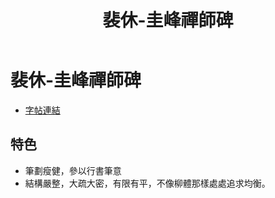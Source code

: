 ﻿---
title: '裴休-圭峰禪師碑'
tags: ['裴休', '碑刻', '楷書']
order: 8
---
# 裴休-圭峰禪師碑
* [字帖連結](https://digitalarchive.npm.gov.tw/Painting/Content?pid=20332&Dept=P)

## 特色
* 筆劃瘦健，參以行書筆意
* 結構嚴整，大疏大密，有限有平，不像柳體那樣處處追求均衡。